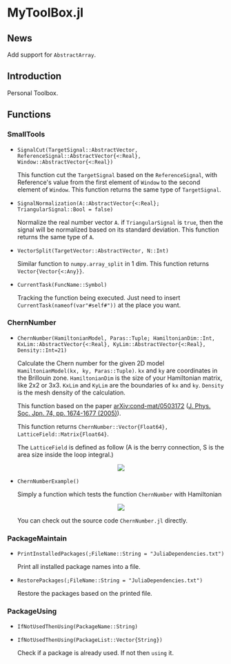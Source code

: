 # MyToolBox.jl
## News
Add support for ```AbstractArray```.
## Introduction
Personal Toolbox.
## Functions
### SmallTools
* ```SignalCut(TargetSignal::AbstractVector, ReferenceSignal::AbstractVector{<:Real}, Window::AbstractVector{<:Real})```

  This function cut the ```TargetSignal``` based on the ```ReferenceSignal```, with Reference's value from the first element of ```Window``` to the second element of ```Window```.   This function returns the same type of ```TargetSignal```.

* ```SignalNormalization(A::AbstractVector{<:Real}; TriangularSignal::Bool = false)```

  Normalize the real number vector ```A```. if ```TriangularSignal``` is ```true```, then the signal will be normalized based on its standard deviation.
  This function returns the same type of ```A```.
 
* ```VectorSplit(TargetVector::AbstractVector, N::Int)```

  Similar function to ```numpy.array_split``` in 1 dim.
  This function returns ```Vector{Vector{<:Any}}```.

* ```CurrentTask(FuncName::Symbol)```

  Tracking the function being executed. Just need to insert ```CurrentTask(nameof(var"#self#"))``` at the place you want.

### ChernNumber
* ```ChernNumber(HamiltonianModel, Paras::Tuple; HamiltonianDim::Int, KxLim::AbstractVector{<:Real}, KyLim::AbstractVector{<:Real}, Density::Int=21)```

  Calculate the Chern number for the given 2D model ```HamiltonianModel(kx, ky, Paras::Tuple)```. ```kx``` and ```ky``` are coordinates in the Brillouin zone. ```HamiltonianDim``` is the size of your Hamiltonian matrix, like 2x2 or 3x3. ```KxLim``` and ```KyLim``` are the boundaries of ```kx``` and ```ky```. ```Density``` is the mesh density of the calculation.

  This function based on the paper [arXiv:cond-mat/0503172](https://arxiv.org/abs/cond-mat/0503172) ([J. Phys. Soc. Jpn. 74, pp. 1674-1677 (2005)](https://doi.org/10.1143/JPSJ.74.1674)).

  This function returns ```ChernNumber::Vector{Float64}, LatticeField::Matrix{Float64}```. 
  
  The ```LatticeField``` is defined as follow (A is the berry connection, S is the area size inside the loop integral.)
  
  <p align="center">
  <img src = "https://latex.codecogs.com/svg.image?F&space;=&space;\frac{\oint&space;d\mathbf{k}&space;\mathbf{\mathcal{A}}_{\mathbf{k}}}{S}">
  </p>
* ```ChernNumberExample()``` 
  
  Simply a function which tests the function ```ChernNumber``` with Hamiltonian
  
  <p align="center">
  <img src = "https://latex.codecogs.com/svg.image?&space;\begin{pmatrix}&space;-2t&space;\cos(k_x)&space;-2t&space;\cos(k_y)&space;-&space;\mu&space;&&space;\Delta&space;(\sin(k_x)&space;-&space;i&space;\sin(k_y))&space;\\&space;\Delta&space;(\sin(k_x)&space;&plus;&space;i&space;\sin(k_y))&space;&&space;&plus;2t&space;\cos(k_x)&space;&plus;2t&space;\cos(k_y)&space;&plus;&space;\mu&space;\end{pmatrix}">
  </p>

  You can check out the source code ```ChernNumber.jl``` directly.
### PackageMaintain
* ```PrintInstalledPackages(;FileName::String = "JuliaDependencies.txt")```
  
  Print all installed package names into a file.

* ```RestorePackages(;FileName::String = "JuliaDependencies.txt")```

  Restore the packages based on the printed file.

### PackageUsing
* ```IfNotUsedThenUsing(PackageName::String)```
* ```IfNotUsedThenUsing(PackageList::Vector{String})```
  
  Check if a package is already used. If not then ```using``` it.